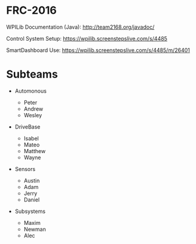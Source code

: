 # FRC-2016

WPILib Documentation (Java): http://team2168.org/javadoc/

Control System Setup: https://wpilib.screenstepslive.com/s/4485

SmartDashboard Use: https://wpilib.screenstepslive.com/s/4485/m/26401

# Subteams

- Automonous
  + Peter
  + Andrew
  + Wesley
  
- DriveBase
  + Isabel
  + Mateo
  + Matthew
  + Wayne
  
- Sensors
  + Austin
  + Adam
  + Jerry
  + Daniel
  
- Subsystems
  + Maxim
  + Newman
  + Alec
